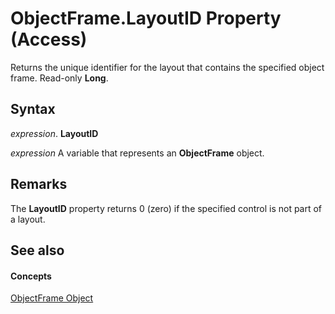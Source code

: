 
# ObjectFrame.LayoutID Property (Access)

Returns the unique identifier for the layout that contains the specified object frame. Read-only  **Long**.


## Syntax

 _expression_. **LayoutID**

 _expression_ A variable that represents an **ObjectFrame** object.


## Remarks

The  **LayoutID** property returns 0 (zero) if the specified control is not part of a layout.


## See also


#### Concepts


[ObjectFrame Object](0eb85477-58d7-249a-2bf7-f2f3960a45a9.md)
